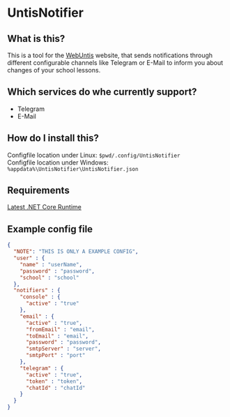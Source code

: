 # UntisNotifier
## What is this?
This is a tool for the [WebUntis](https://mese.webuntis.com/WebUntis) website, that sends notifications through different configurable channels like Telegram or E-Mail to inform you about changes of your school lessons.

## Which services do whe currently support?
* Telegram
* E-Mail

## How do I install this?
Configfile location under Linux: `$pwd/.config/UntisNotifier`  
Configfile location under Windows: `%appdata%\UntisNotifier\UntisNotifier.json`

## Requirements
[Latest .NET Core Runtime](https://dotnet.microsoft.com/download)

## Example config file
```json
{
  "NOTE": "THIS IS ONLY A EXAMPLE CONFIG",
  "user" : {
    "name" : "userName",
    "password" : "password",
    "school" : "school"
  },
  "notifiers" : {
    "console" : {
      "active" : "true"
    },
    "email" : {
      "active" : "true",
      "fromEmail" : "email",
      "toEmail" : "email",
      "password" : "password",
      "smtpServer" : "server",
      "smtpPort" : "port"
    },
	"telegram" : {
	  "active" : "true",
      "token" : "token",
      "chatId" : "chatId"
	}
  }
}
```
  


